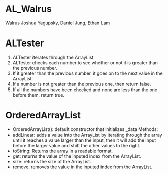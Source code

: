 # AL_Walrus

Walrus
Joshua Yagupsky, Daniel Jung, Ethan Lam

# ALTester
1. ALTester iterates through the ArrayList
2. ALTester checks each number to see whether or not it is greater than the previous number.
3. If it greater than the previous number, it goes on to the next value in the ArrayList.
4. If a number is not greater than the previous one, then return false.
5. If all the numbers have been checked and none are less than the one before them, return true.

# OrderedArrayList
* OrderedArrayList(): default constructor that initializes _data
Methods: 
* addLinear: adds a value into the ArrayList by iterating through the array until it reaches a value larger than the input, then it will add the input before the larger value and shift the other values to the right.
* toString: Returns the array in a readable format.
* get: returns the value of the inputed index from the ArrayList.
* size: returns the size of the ArrayList.
* remove: removes the value in the inputed index from the ArrayList.




